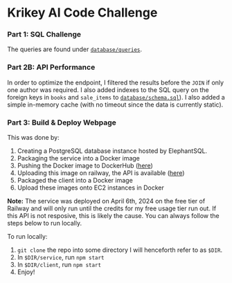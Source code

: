 # Krikey AI Code Challenge

### Part 1: SQL Challenge

The queries are found under [`database/queries`](./database/queries).

### Part 2B: API Performance
In order to optimize the endpoint, I filtered the results before the `JOIN` if only one author was required. I also added indexes to the SQL query on the foreign keys in `books` and `sale_items` to [`database/schema.sql`](./database/schema.sql)). I also added a simple in-memory cache (with no timeout since the data is currently static).

### Part 3: Build & Deploy Webpage
This was done by:
1. Creating a PostgreSQL database instance hosted by ElephantSQL.
2. Packaging the service into a Docker image
3. Pushing the Docker image to DockerHub ([here](https://hub.docker.com/r/upsicleclown/krikey-challenge-service))
4. Uploading this image on railway, the API is available ([here](https://wiry-chicken-production.up.railway.app/author))
3. Packaged the client into a Docker image
4. Upload these images onto EC2 instances in Docker

**Note:** The service was deployed on April 6th, 2024 on the free tier of Railway and will only run until the credits for my free usage tier run out. If this API is not resposive, this is likely the cause. You can always follow the steps below to run locally.

To run locally:
1.  `git clone` the repo into some directory I will henceforth refer to as `$DIR`.
2. In `$DIR/service`, run `npm start`
3. In `$DIR/client`, run `npm start`
4. Enjoy!


